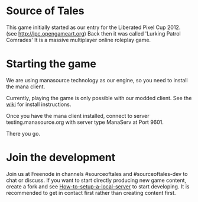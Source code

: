 Source of Tales
=======
This game initially started as our entry for the Liberated Pixel Cup 2012.
(see http://lpc.opengameart.org)
Back then it was called 'Lurking Patrol Comrades'
It is a massive multiplayer online roleplay game.

Starting the game
======
We are using manasource technology as our engine, so you need to install
the mana client.

Currently, playing the game is only possible with our modded client. See the [wiki](https://github.com/tales/sourceoftales/wiki/Installation-of-client) for install instructions.

Once you have the mana client installed,
connect to server testing.manasource.org with server type ManaServ at Port
9601.

There you go.

Join the development
======
Join us at Freenode in channels #sourceoftales and #sourceoftales-dev
to chat or discuss.
If you want to start directly producing new game content, create a fork
and see [How-to-setup-a-local-server](https://github.com/tales/sourceoftales/wiki/How-to-setup-a-local-server) to start developing.
It is recommended to get in contact first rather than creating content first.


